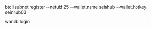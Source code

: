 btcli subnet register --netuid 25 --wallet.name seinhub --wallet.hotkey seinhub03

wandb login

<!-- pm2 start pm2_configs/miner.config.js -->
